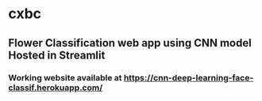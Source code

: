 # cxbc


## Flower Classification web app using CNN model Hosted in Streamlit

### Working website available at https://cnn-deep-learning-face-classif.herokuapp.com/
